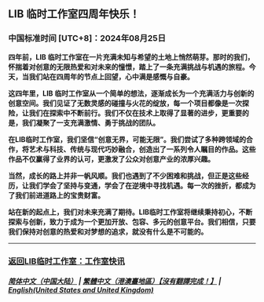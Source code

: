 ## LIB 临时工作室四周年快乐！
### 中国标准时间 [UTC+8]：2024年08月25日 

**四年前，LIB 临时工作室在一片充满未知与希望的土地上悄然萌芽。那时的我们，怀揣着对创意的无限热爱和对未来的憧憬，踏上了一条充满挑战与机遇的旅程。今天，当我们站在四周年的节点上回望，心中满是感慨与自豪。**

**这四年里，LIB 临时工作室从一个简单的想法，逐渐成长为一个充满活力与创新的创意空间。我们见证了无数灵感的碰撞与火花的绽放，每一个项目都像是一次探险，让我们在探索中不断前行。我们不仅在技术上取得了显著的进步，更重要的是，我们凝聚了一支充满激情、勇于挑战的团队。**

**在LIB临时工作室，我们坚信“创意无界，可能无限”。我们尝试了多种跨领域的合作，将艺术与科技、传统与现代巧妙融合，创造出了一系列令人瞩目的作品。这些作品不仅赢得了业界的认可，更激发了公众对创意产业的浓厚兴趣。**

**当然，成长的路上并非一帆风顺。我们也遇到了不少困难和挑战，但正是这些经历，让我们学会了坚持与变通，学会了在逆境中寻找机遇。每一次的挫折，都成为了我们前进道路上的宝贵财富。**

**站在新的起点上，我们对未来充满了期待。LIB临时工作室将继续秉持初心，不断探索与创新，致力于成为一个更加开放、包容、多元的创意平台。我们相信，只要我们保持对创意的热爱和对梦想的追求，就没有什么是不可能的。**

---

### [返回LIB临时工作室：工作室快讯](https://libps.github.io/News)

##### [简体中文（中国大陆）](https://libps.github.io/news/fourth_anniversary_summary) | [繁體中文（港澳臺地區）【沒有翻譯完成！】](https://libps.github.io/tc/news/fourth_anniversary_summary) | **[English(United States and United Kingdom)](https://libps.github.io/en/news/fourth_anniversary_summary)**
